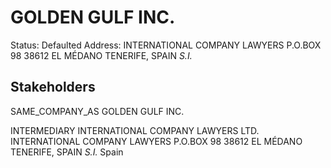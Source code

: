 # GOLDEN GULF INC.
Status: Defaulted
Address: INTERNATIONAL COMPANY LAWYERS P.O.BOX 98  38612 EL MÉDANO  TENERIFE, SPAIN *S.I.*

## Stakeholders
SAME_COMPANY_AS
GOLDEN GULF INC.


INTERMEDIARY
INTERNATIONAL COMPANY LAWYERS LTD.
INTERNATIONAL COMPANY LAWYERS P.O.BOX 98  38612 EL MÉDANO  TENERIFE, SPAIN *S.I.*
Spain



